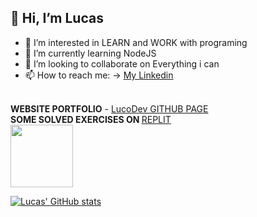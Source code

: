 ## <span>👋 Hi, I’m **Lucas**</span>
  
  - 👀 I’m interested in LEARN and WORK with programing
  - 🌱 I’m currently learning NodeJS
  - 💞️ I’m looking to collaborate on Everything i can
  - 📫 How to reach me: -> <a href="https://www.linkedin.com/in/lsrdev/" target="_blank">My Linkedin</a>
  <br>
  
  <div display="inline-table">
  <strong>WEBSITE PORTFOLIO</strong> - <a href="https://lucopdev.github.io/portfolio/index.html" target="_blank">LucoDev GITHUB PAGE</a>
  </div>
  
  <div display="inline-table">
  <strong>SOME SOLVED EXERCISES ON </strong><a href="https://replit.com/@lucopunk" target="_blank">REPLIT
  </div>
  
  <div display="inline-table">
  <img src="https://images.emojiterra.com/google/noto-emoji/v2.034/128px/1f468-1f4bb.png" width="100" target="_blank">
  </div>
  
  [![Lucas' GitHub stats](https://github-readme-stats.vercel.app/api?username=lucopdev&theme=onedark)](https://github.com/lucopdev/github-readme-stats)

